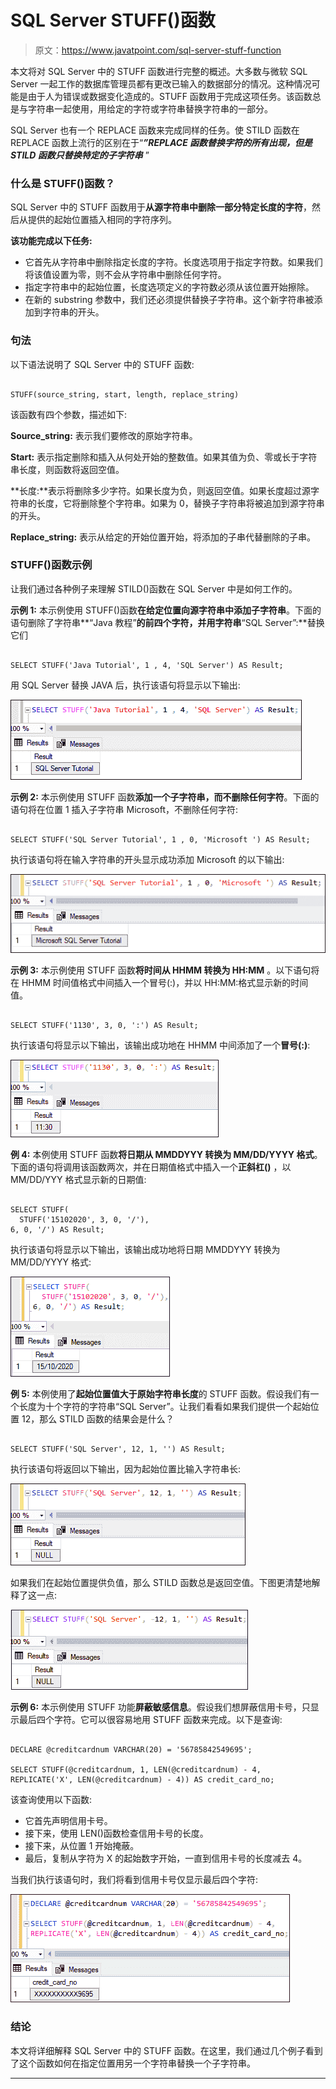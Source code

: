 # SQL Server STUFF()函数

> 原文：<https://www.javatpoint.com/sql-server-stuff-function>

本文将对 SQL Server 中的 STUFF 函数进行完整的概述。大多数与微软 SQL Server 一起工作的数据库管理员都有更改已输入的数据部分的情况。这种情况可能是由于人为错误或数据变化造成的。STUFF 函数用于完成这项任务。该函数总是与字符串一起使用，用给定的字符或字符串替换字符串的一部分。

SQL Server 也有一个 REPLACE 函数来完成同样的任务。使 STILD 函数在 REPLACE 函数上流行的区别在于“***”REPLACE 函数替换字符的所有出现，但是 STILD 函数只替换特定的子字符串*** ”

### 什么是 STUFF()函数？

SQL Server 中的 STUFF 函数用于**从源字符串中删除一部分特定长度的字符**，然后从提供的起始位置插入相同的字符序列。

**该功能完成以下任务:**

*   它首先从字符串中删除指定长度的字符。长度选项用于指定字符数。如果我们将该值设置为零，则不会从字符串中删除任何字符。
*   指定字符串中的起始位置，长度选项定义的字符数必须从该位置开始擦除。
*   在新的 substring 参数中，我们还必须提供替换子字符串。这个新字符串被添加到字符串的开头。

### 句法

以下语法说明了 SQL Server 中的 STUFF 函数:

```

STUFF(source_string, start, length, replace_string)

```

该函数有四个参数，描述如下:

**Source_string:** 表示我们要修改的原始字符串。

**Start:** 表示指定删除和插入从何处开始的整数值。如果其值为负、零或长于字符串长度，则函数将返回空值。

**长度:**表示将删除多少字符。如果长度为负，则返回空值。如果长度超过源字符串的长度，它将删除整个字符串。如果为 0，替换子字符串将被追加到源字符串的开头。

**Replace_string:** 表示从给定的开始位置开始，将添加的子串代替删除的子串。

### STUFF()函数示例

让我们通过各种例子来理解 STILD()函数在 SQL Server 中是如何工作的。

**示例 1:** 本示例使用 STUFF()函数**在给定位置向源字符串中添加子字符串**。下面的语句删除了字符串**“Java 教程”**的前四个字符，并用字符串**“SQL Server”:**替换它们

```

SELECT STUFF('Java Tutorial', 1 , 4, 'SQL Server') AS Result;

```

用 SQL Server 替换 JAVA 后，执行该语句将显示以下输出:

![SQL Server STUFF() Function](img/a8aa7e227223b0ddfffb0aacb05835c3.png)

**示例 2:** 本示例使用 STUFF 函数**添加一个子字符串，而不删除任何字符**。下面的语句将在位置 1 插入子字符串 Microsoft，不删除任何字符:

```

SELECT STUFF('SQL Server Tutorial', 1 , 0, 'Microsoft ') AS Result;

```

执行该语句将在输入字符串的开头显示成功添加 Microsoft 的以下输出:

![SQL Server STUFF() Function](img/891081822080f20fdb23f83cbca3c56e.png)

**示例 3:** 本示例使用 STUFF 函数**将时间从 HHMM 转换为 HH:MM** 。以下语句将在 HHMM 时间值格式中间插入一个冒号(:)，并以 HH:MM:格式显示新的时间值。

```

SELECT STUFF('1130', 3, 0, ':') AS Result;

```

执行该语句将显示以下输出，该输出成功地在 HHMM 中间添加了一个**冒号(:)**:

![SQL Server STUFF() Function](img/67244c39cea61cab6934537f4d396caf.png)

**例 4:** 本例使用 STUFF 函数**将日期从 MMDDYYY 转换为 MM/DD/YYYY 格式**。下面的语句将调用该函数两次，并在日期值格式中插入一个**正斜杠(\)** ，以 MM/DD/YYY 格式显示新的日期值:

```

SELECT STUFF(
  STUFF('15102020', 3, 0, '/'),
6, 0, '/') AS Result; 

```

执行该语句将显示以下输出，该输出成功地将日期 MMDDYYY 转换为 MM/DD/YYYY 格式:

![SQL Server STUFF() Function](img/8d6e3695681cb9a52e59d370eec4beb1.png)

**例 5:** 本例使用了**起始位置值大于原始字符串长度**的 STUFF 函数。假设我们有一个长度为十个字符的字符串“SQL Server”。让我们看看如果我们提供一个起始位置 12，那么 STILD 函数的结果会是什么？

```

SELECT STUFF('SQL Server', 12, 1, '') AS Result;

```

执行该语句将返回以下输出，因为起始位置比输入字符串长:

![SQL Server STUFF() Function](img/c428d313cb74e49672578200dc8ccf8f.png)

如果我们在起始位置提供负值，那么 STILD 函数总是返回空值。下图更清楚地解释了这一点:

![SQL Server STUFF() Function](img/704484282d7018fd72cab4d200a89d4a.png)

**示例 6:** 本示例使用 STUFF 功能**屏蔽敏感信息**。假设我们想屏蔽信用卡号，只显示最后四个字符。它可以很容易地用 STUFF 函数来完成。以下是查询:

```

DECLARE @creditcardnum VARCHAR(20) = '56785842549695';

SELECT STUFF(@creditcardnum, 1, LEN(@creditcardnum) - 4, 
REPLICATE('X', LEN(@creditcardnum) - 4)) AS credit_card_no;

```

该查询使用以下函数:

*   它首先声明信用卡号。
*   接下来，使用 LEN()函数检查信用卡号的长度。
*   接下来，从位置 1 开始掩蔽。
*   最后，复制从字符为 X 的起始数字开始，一直到信用卡号的长度减去 4。

当我们执行该语句时，我们将看到信用卡号仅显示最后四个字符:

![SQL Server STUFF() Function](img/e1be2a9fde5b6ad0c36bdb5e253a0b3b.png)

### 结论

本文将详细解释 SQL Server 中的 STUFF 函数。在这里，我们通过几个例子看到了这个函数如何在指定位置用另一个字符串替换一个子字符串。

* * *